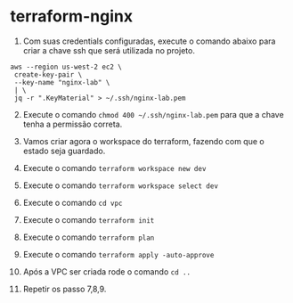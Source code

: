 # terraform-nginx

1. Com suas credentials configuradas, execute o comando abaixo para criar a chave ssh que será utilizada no projeto.

``` 
aws --region us-west-2 ec2 \
 create-key-pair \
 --key-name "nginx-lab" \
 | \
 jq -r ".KeyMaterial" > ~/.ssh/nginx-lab.pem
```
2. Execute o comando `chmod 400 ~/.ssh/nginx-lab.pem` para que a chave tenha a permissão correta.

3. Vamos criar agora o workspace do terraform, fazendo com que o estado seja guardado.

4. Execute o comando `terraform workspace new dev`

5. Execute o comando `terraform workspace select dev`

6. Execute o comando `cd vpc`

7. Execute o comando `terraform init`

8. Execute o comando `terraform plan`

9. Execute o comando `terraform apply -auto-approve`

10. Após a VPC ser criada rode o comando `cd ..`

11. Repetir os passo 7,8,9.
